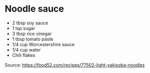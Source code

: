 # Noodle sauce

- 2 tbsp soy sauce
- 1 tsp sugar
- 3 tbsp rice vinegar
- 1 tbsp tomato paste
- 1/4 cup Worcestershire sauce
- 1/4 cup water
- Chili flakes

Source: https://food52.com/recipes/77502-light-yakisoba-noodles